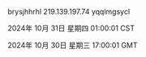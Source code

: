 brysjhhrhl 219.139.197.74 yqqlmgsycl

2024年 10月 31日 星期四 01:00:01 CST

2024年 10月 30日 星期三 17:00:01 GMT
